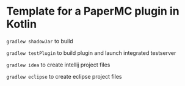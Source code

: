 # Template for a PaperMC plugin in Kotlin

`gradlew shadowJar` to build

`gradlew testPlugin` to build plugin and launch integrated testserver

`gradlew idea` to create intellij project files

`gradlew eclipse` to create eclipse project files
